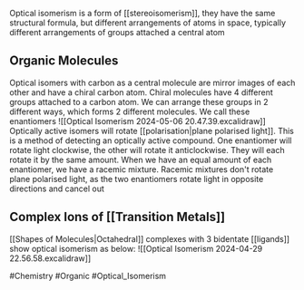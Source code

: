 Optical isomerism is a form of [[stereoisomerism]], they have the same structural formula, but different arrangements of atoms in space, typically different arrangements of groups attached a central atom
## Organic Molecules
Optical isomers with carbon as a central molecule are mirror images of each other and have a chiral carbon atom. Chiral molecules have 4 different groups attached to a carbon atom. We can arrange these groups in 2 different ways, which forms 2 different molecules. We call these enantiomers 
![[Optical Isomerism 2024-05-06 20.47.39.excalidraw]]
Optically active isomers will rotate [[polarisation|plane polarised light]]. This is a method of detecting an optically active compound. One enantiomer will rotate light clockwise, the other will rotate it anticlockwise. They will each rotate it by the same amount. When we have an equal amount of each enantiomer, we have a racemic mixture. Racemic mixtures don't rotate plane polarised light, as the two enantiomers rotate light in opposite directions and cancel out
## Complex Ions of [[Transition Metals]]
[[Shapes of Molecules|Octahedral]] complexes with 3 bidentate [[ligands]] show optical isomerism as below:
![[Optical Isomerism 2024-04-29 22.56.58.excalidraw]]

#Chemistry #Organic #Optical_Isomerism 